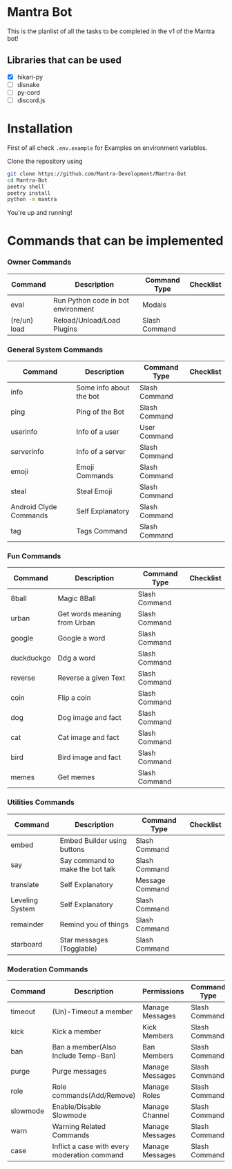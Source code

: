 # Mantra Bot


This is the planlist of all the tasks to be completed in the v1 of the Mantra bot!

## Libraries that can be used
- [x] hikari-py
- [ ] disnake
- [ ] py-cord
- [ ] discord.js

# Installation

First of all check `.env.example` for Examples on environment variables.


Clone the repository using
```bash
git clone https://github.com/Mantra-Development/Mantra-Bot
cd Mantra-Bot
poetry shell
poetry install
python -m mantra
```

You're up and running!

# Commands that can be implemented

### Owner Commands
| Command      | Description                        | Command Type    | Checklist |
| ------------ | ---------------------------------- | --------------- | --------- |
| eval         | Run Python code in bot environment | Modals          |           |
| (re/un) load | Reload/Unload/Load Plugins         | Slash Command   |           |

### General System Commands
| Command                | Description             | Command Type  | Checklist |
| ---------------------- | ----------------------- | ------------- | --------- |
| info                   | Some info about the bot | Slash Command |           |
| ping                   | Ping of the Bot         | Slash Command |           |
| userinfo               | Info of a user          | User Command  |           |
| serverinfo             | Info of a server        | Slash Command |           |
| emoji                  | Emoji Commands          | Slash Command |           |
| steal                  | Steal Emoji             | Slash Command |           |
| Android Clyde Commands | Self Explanatory        | Slash Command |           |
| tag                    | Tags Command            | Slash Command |           |



### Fun Commands
| Command    | Description                  | Command Type  | Checklist |
| ---------- | ---------------------------- | ------------- | --------- |
| 8ball      | Magic 8Ball                  | Slash Command |           |
| urban      | Get words meaning from Urban | Slash Command |           |
| google     | Google a word                | Slash Command |           |
| duckduckgo | Ddg a word                   | Slash Command |           |
| reverse    | Reverse a given Text         | Slash Command |           |
| coin       | Flip a coin                  | Slash Command |           |
| dog        | Dog image and fact           | Slash Command |           |
| cat        | Cat image and fact           | Slash Command |           |
| bird       | Bird image and fact          | Slash Command |           |
| memes      | Get memes                    | Slash Command |           |


### Utilities Commands
| Command         | Description                      | Command Type    | Checklist |
| --------------- | -------------------------------- | --------------- | --------- |
| embed           | Embed Builder using buttons      | Slash Command   |           |
| say             | Say command to make the bot talk | Slash Command   |           |
| translate       | Self Explanatory                 | Message Command |           |
| Leveling System | Self Explanatory                 | Slash Command   |           |
| remainder       | Remind you of things             | Slash Command   |           |
| starboard       | Star messages (Togglable)        | Slash Command   |           |

### Moderation Commands
| Command  | Description                                  | Permissions     | Command Type  | Checklist |
| -------- | -------------------------------------------- | --------------- | ------------- | --------- |
| timeout  | (Un)-Timeout a member                        | Manage Messages | Slash Command |           |
| kick     | Kick a member                                | Kick Members    | Slash Command |           |
| ban      | Ban a member(Also Include Temp-Ban)          | Ban Members     | Slash Command |           |
| purge    | Purge messages                               | Manage Messages | Slash Command |           |
| role     | Role commands(Add/Remove)                    | Manage Roles    | Slash Command |           |
| slowmode | Enable/Disable Slowmode                      | Manage Channel  | Slash Command |           |
| warn     | Warning Related Commands                     | Manage Messages | Slash Command |           |
| case     | Inflict a case with every moderation command | Manage Messages | Slash Command |           |
